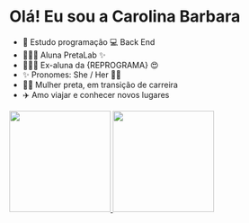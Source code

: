 # Olá! Eu sou a Carolina Barbara

- 🌱  Estudo programação 💻 Back End
- 👩🏿‍🎓  Aluna PretaLab ✨
- 👩🏿‍🎓  Ex-aluna da {REPROGRAMA} 😍
- ✨  Pronomes: She / Her 👧🏽
- ✊🏿  Mulher preta, em transição de carreira
- ✈️  Amo viajar e conhecer novos lugares

<a href="https://github.com/carolinabarbara">
  <img height="180em" src="https://github-readme-stats.vercel.app/api?username=carolinabarbara&show_icons=true&theme=dark&include_all_commits=true&count_private=true"/>
  <img height="180em" src="https://github-readme-stats.vercel.app/api/top-langs/?username=carolinabarbara&layout=compact&langs_count=7&theme=dark"/>
</div>




